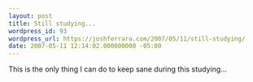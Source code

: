 ```yaml
---
layout: post
title: Still studying...
wordpress_id: 93
wordpress_url: https://joshferrara.com/2007/05/11/still-studying/
date: 2007-05-11 12:14:02.000000000 -05:00
---
```

<!--Mime Type of File is image/jpeg --><div><a href="https://joshferrara.com/wp-photos/20070511-131402-1.jpg"><img src="https://joshferrara.com/wp-photos/thumb.20070511-131402-1.jpg" alt="" /></a></div> This is the only thing I can do to keep sane during this studying...
